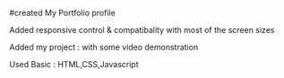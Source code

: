 #created My Portfolio profile

Added responsive control & compatibality with most of the screen sizes

Added my project : with some video demonstration

Used Basic : HTML,CSS,Javascript

